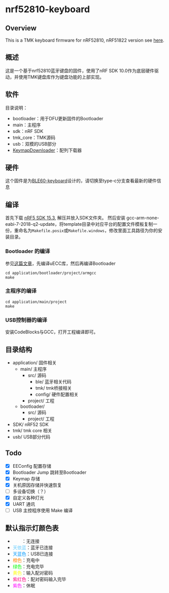 # nrf52810-keyboard

## Overview

This is a TMK keyboard firmware for nRF52810, nRF51822 version see [here](https://github.com/Lotlab/nrf51822-keyboard).

## 概述

这是一个基于nrf52810蓝牙键盘的固件，使用了nRF SDK 10.0作为底层硬件驱动，并使用TMK键盘库作为键盘功能的上部实现。

## 软件

目录说明：

- bootloader：用于DFU更新固件的Bootloader
- main：主程序
- sdk：nRF SDK
- tmk_core：TMK源码
- usb：双模的USB部分
- [KeymapDownloader](https://github.com/Lotlab/nrf51822-keyboard/tree/master/KeymapDownloader)：配列下载器

## 硬件

这个固件是为[BLE60-keyboard](https://github.com/Lotlab/BLE60-keyboard)设计的，请切换至type-c分支查看最新的硬件信息

## 编译

首先下载 [nRF5 SDK 15.3](https://www.nordicsemi.com/Software-and-Tools/Software/nRF5-SDK/Download#infotabs), 解压并放入SDK文件夹。
然后安装 gcc-arm-none-eabi-7-2018-q2-update，将template目录中对应平台的配置文件模板复制一份，重命名为`Makefile.posix`或`Makefile.windows`，修改里面工具路径为你的安装目录。

### Bootloader 的编译
参见[这篇文章](https://devzone.nordicsemi.com/b/blog/posts/getting-started-with-nordics-secure-dfu-bootloader)，先编译uECC库，然后再编译Bootloader

```
cd application/bootloader/project/armgcc
make
```
### 主程序的编译
```
cd application/main/project
make
```
### USB控制器的编译
安装CodeBlocks与GCC，打开工程编译即可。

## 目录结构
- application/ 固件相关
  - main/ 主程序
    - src/ 源码
      - ble/ 蓝牙相关代码
      - tmk/ tmk桥接相关
      - config/ 硬件配置相关
    - project/ 工程
  - bootloader/ 
    - src/ 源码
    - project/ 工程
- SDK/ nRF52 SDK
- tmk/ tmk core 相关
- usb/ USB部分代码

## Todo

- [x] EEConfig 配置存储
- [x] Bootloader Jump 跳转至Bootloader
- [x] Keymap 存储
- [x] 关机原因存储并快速恢复
- [ ] 多设备切换（？）
- [x] 自定义各种灯光
- [x] UART 通讯
- [ ] USB 主控程序使用 Make 编译

## 默认指示灯颜色表

- <span style="color: #FFFFFF">白色</span>：无连接
- <span style="color: #66CCFF">天依蓝</span>：蓝牙已连接
- <span style="color: #0099FF">天蓝色</span>：USB已连接
- <span style="color: #FF8000">橙色</span>：充电中
- <span style="color: #00FF00">绿色</span>：充电完毕
- <span style="color: #FFFF00">黄色</span>：输入配对密码
- <span style="color: #FF0080">紫红色</span>：配对密码输入完毕
- <span style="color: #FF00FF">紫色</span>：休眠
